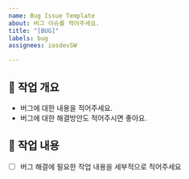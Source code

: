 ```yaml
---
name: Bug Issue Template
about: 버그 이슈를 적어주세요.
title: "[BUG]"
labels: bug
assignees: iosdevSW

---
```


## 🚜 작업 개요
- 버그에 대한 내용을 적어주세요. 
- 버그에 대한 해결방안도 적어주시면 좋아요.



##  📝 작업 내용
- [ ] 버그 해결에 필요한 작업 내용을 세부적으로 적어주세요


<!--
 ## 📸 참고 스크린샷 (Optional)
 - 참고하기 좋은 이미지가 있다면 첨부해주세요
 - ex) 작업하는 Figma 화면, 에러로그 등
 
 <img src="https://github.com/namsoo5.png" width="300" height="400"/>
 |제목1|제목2|
 |:---:|:---:|
 |이미지1|이미지2|
 -->
